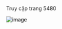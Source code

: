 Truy cập trang 5480

![image](https://github.com/user-attachments/assets/525c67ac-038d-4445-a8d0-39ef20a3e6db)

